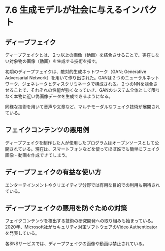 # 7.6 生成モデルが社会に与えるインパクト

## ディープフェイク

ディープフェイクとは、２つ以上の画像（動画）を結合させることで、実在しない対象物の画像（動画）を生成する技術を指す。

初期のディープフェイクは、敵対的生成ネットワーク（GAN; Generative Adversarial Network）を用いて作り出された。GANは２つのニューラルネットワーク、ジェネレータとディスクリミネータで構成される。２つのNNを競合させることで、それぞれの性能が強くなっていき、GANのシステム全体として限りなく本物に近い偽画像データを生成できるようになる。

同様な技術を用いて音声や文章など、マルチモーダルなフェイク技術が展開されている。

## フェイクコンテンツの悪用例

ディープフェイクを制作した人が使用したプログラムはオープンソースとして公開されている。現在は、スマートフォンなどを使ってほぼ誰でも簡単にフェイク画像・動画を作成できてしまう。

## ディープフェイクの有益な使い方

エンターテインメントやクリエイティブ分野では有用な目的での利用も期待されている。

## ディープフェイクの悪用を防ぐための対策

フェイクコンテンツを検出する技術の研究開発への取り組みも始まっている。2020年、Microsoft社がセキュリティ対策ソフトウェアのVideo Authenticatorを発表している。

各SNSサービスでは、ディープフェイクの画像や動画は禁止されている。


